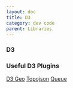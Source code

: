 ```yaml
---
layout: doc
title: D3
category: dev code
parent: Libraries
---
```


### D3

### Useful D3 Plugins

[D3 Geo]()
[Topojson]()
[Queue]()
